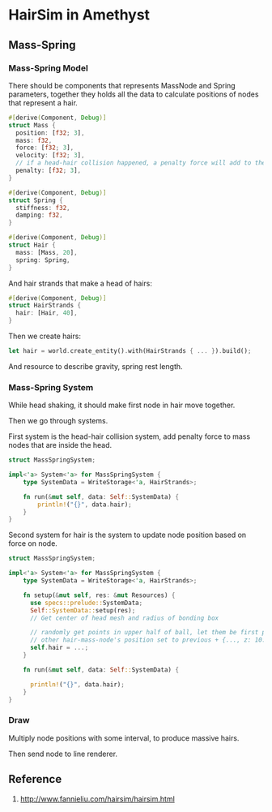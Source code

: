 # HairSim in Amethyst

## Mass-Spring

### Mass-Spring Model

There should be components that represents MassNode and Spring parameters, together they holds all the data to calculate positions of nodes that represent a hair.

```rust
#[derive(Component, Debug)]
struct Mass {
  position: [f32; 3],
  mass: f32,
  force: [f32; 3],
  velocity: [f32; 3],
  // if a head-hair collision happened, a penalty force will add to the node
  penalty: [f32; 3],
}

#[derive(Component, Debug)]
struct Spring {
  stiffness: f32,
  damping: f32,
}

#[derive(Component, Debug)]
struct Hair {
  mass: [Mass, 20],
  spring: Spring,
}
```

And hair strands that make a head of hairs:

```rust
#[derive(Component, Debug)]
struct HairStrands {
  hair: [Hair, 40],
}
```

Then we create hairs:

```rust
let hair = world.create_entity().with(HairStrands { ... }).build();
```

And resource to describe gravity, spring rest length.

### Mass-Spring System

While head shaking, it should make first node in hair move together.

Then we go through systems.

First system is the head-hair collision system, add penalty force to mass nodes that are inside the head.

```rust
struct MassSpringSystem;

impl<'a> System<'a> for MassSpringSystem {
    type SystemData = WriteStorage<'a, HairStrands>;

    fn run(&mut self, data: Self::SystemData) {
        println!("{}", data.hair);
    }
}
```

Second system for hair is the system to update node position based on force on node.

```rust
struct MassSpringSystem;

impl<'a> System<'a> for MassSpringSystem {
    type SystemData = WriteStorage<'a, HairStrands>;

    fn setup(&mut self, res: &mut Resources) {
      use specs::prelude::SystemData;
      Self::SystemData::setup(res);
      // Get center of head mesh and radius of bonding box

      // randomly get points in upper half of ball, let them be first position of hair-mass-node
      // other hair-mass-node's position set to previous + {..., z: 10. }
      self.hair = ...;
    }

    fn run(&mut self, data: Self::SystemData) {

      println!("{}", data.hair);
    }
}
```

### Draw

Multiply node positions with some interval, to produce massive hairs.

Then send node to line renderer.

## Reference

1. http://www.fannieliu.com/hairsim/hairsim.html
